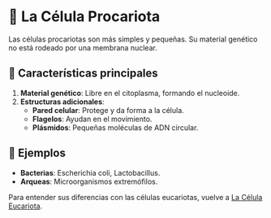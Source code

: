 # 🔬 La Célula Procariota

Las células procariotas son más simples y pequeñas. Su material genético no está rodeado por una membrana nuclear.

## 🧩 Características principales

1. **Material genético**: Libre en el citoplasma, formando el nucleoide.
2. **Estructuras adicionales**:
    - **Pared celular**: Protege y da forma a la célula.
    - **Flagelos**: Ayudan en el movimiento.
    - **Plásmidos**: Pequeñas moléculas de ADN circular.

## 🌱 Ejemplos

- **Bacterias**: Escherichia coli, Lactobacillus.
- **Arqueas**: Microorganismos extremófilos.

Para entender sus diferencias con las células eucariotas, vuelve a [La Célula Eucariota](eukaryote.md).
